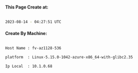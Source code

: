 
   
#### This Page Create at:

```bash

2023-08-14 - 04:27:51 UTC

```

#### Create By Machine:

```bash

Host Name : fv-az1128-536

platform  : Linux-5.15.0-1042-azure-x86_64-with-glibc2.35

Ip Local  : 10.1.0.68

```

